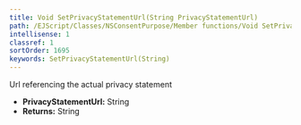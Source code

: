 ```yaml
---
title: Void SetPrivacyStatementUrl(String PrivacyStatementUrl)
path: /EJScript/Classes/NSConsentPurpose/Member functions/Void SetPrivacyStatementUrl(String p_0)
intellisense: 1
classref: 1
sortOrder: 1695
keywords: SetPrivacyStatementUrl(String)
---
```



Url referencing the actual privacy statement



* **PrivacyStatementUrl:** String
* **Returns:** String


